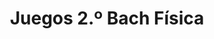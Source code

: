 ---
title: "Juegos 2.º Bach Física"  # Add a page title.
summary: "Juegos de Física de 2.º Bach."  # Add a page description.
type: "widget_page"  # Page type is a Widget Page
url: "recursos-fisica-quimica/juegos/2bach/fisica"
---